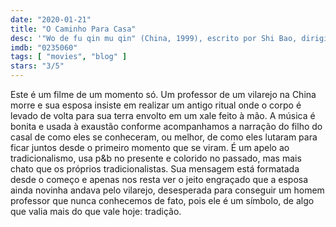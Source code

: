 ```yaml
---
date: "2020-01-21"
title: "O Caminho Para Casa"
desc: '"Wo de fu qin mu qin" (China, 1999), escrito por Shi Bao, dirigido por Yimou Zhang, com Ziyi Zhang, Honglei Sun e Hao Zheng. Mais um dos DVDs de herança.'
imdb: "0235060"
tags: [ "movies", "blog" ]
stars: "3/5"
---
```

Este é um filme de um momento só. Um professor de um vilarejo na China morre e sua esposa insiste em realizar um antigo ritual onde o corpo é levado de volta para sua terra envolto em um xale feito à mão. A música é bonita e usada à exaustão conforme acompanhamos a narração do filho do casal de como eles se conheceram, ou melhor, de como eles lutaram para ficar juntos desde o primeiro momento que se viram. É um apelo ao tradicionalismo, usa p&b no presente e colorido no passado, mas mais chato que os próprios tradicionalistas. Sua mensagem está formatada desde o começo e apenas nos resta ver o jeito engraçado que a esposa ainda novinha andava pelo vilarejo, desesperada para conseguir um homem professor que nunca conhecemos de fato, pois ele é um símbolo, de algo que valia mais do que vale hoje: tradição.
